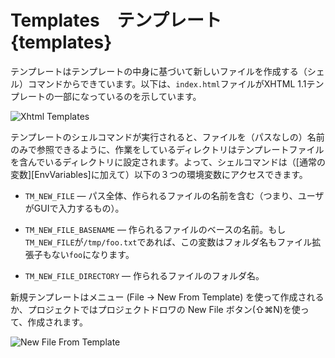 # Templates　テンプレート {templates}


テンプレートはテンプレートの中身に基づいて新しいファイルを作成する（シェル）コマンドからできています。以下は、`index.html`ファイルがXHTML 1.1テンプレートの一部になっているのを示しています。


![Xhtml Templates](xhtml_templates.png)

テンプレートのシェルコマンドが実行されると、ファイルを（パスなしの）名前のみで参照できるように、作業をしているディレクトリはテンプレートファイルを含んでいるディレクトリに設定されます。よって、シェルコマンドは（[通常の変数][EnvVariables]に加えて）以下の３つの環境変数にアクセスできます。



 * `TM_NEW_FILE` — パス全体、作られるファイルの名前を含む（つまり、ユーザがGUIで入力するもの）。

 * `TM_NEW_FILE_BASENAME` — 作られるファイルのベースの名前。もし`TM_NEW_FILE`が`/tmp/foo.txt`であれば、この変数はフォルダ名もファイル拡張子もない`foo`になります。
 
 * `TM_NEW_FILE_DIRECTORY` — 作られるファイルのフォルダ名。


新規テンプレートはメニュー (File &#x2192; New From Template) を使って作成されるか、プロジェクトではプロジェクトドロワの New File ボタン(&#x21E7;&#x2318;N)を使って、作成されます。


![New File From Template](new_file_from_template.png)
